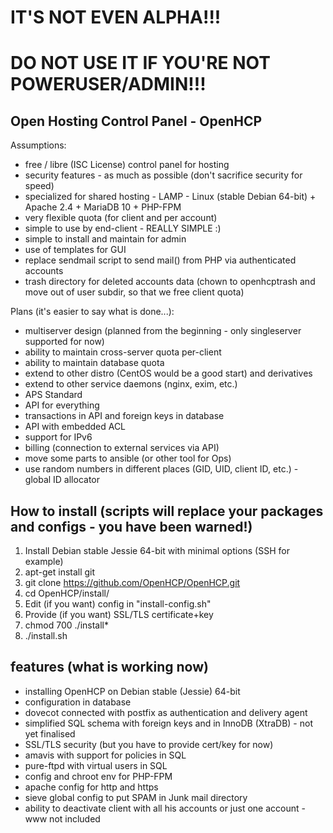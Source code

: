 # IT'S NOT EVEN ALPHA!!!
# DO NOT USE IT IF YOU'RE NOT POWERUSER/ADMIN!!!

## Open Hosting Control Panel - OpenHCP

Assumptions:
- free / libre (ISC License) control panel for hosting
- security features - as much as possible (don't sacrifice security for speed)
- specialized for shared hosting - LAMP - Linux (stable Debian 64-bit) + Apache 2.4 + MariaDB 10 + PHP-FPM
- very flexible quota (for client and per account)
- simple to use by end-client - REALLY SIMPLE :)
- simple to install and maintain for admin
- use of templates for GUI
- replace sendmail script to send mail() from PHP via authenticated accounts
- trash directory for deleted accounts data (chown to openhcptrash and move out of user subdir, so that we free client quota)

Plans (it's easier to say what is done...):
- multiserver design (planned from the beginning - only singleserver supported for now)
- ability to maintain cross-server quota per-client
- ability to maintain database quota
- extend to other distro (CentOS would be a good start) and derivatives
- extend to other service daemons (nginx, exim, etc.)
- APS Standard
- API for everything
- transactions in API and foreign keys in database
- API with embedded ACL
- support for IPv6
- billing (connection to external services via API)
- move some parts to ansible (or other tool for Ops)
- use random numbers in different places (GID, UID, client ID, etc.) - global ID allocator

## How to install (scripts will replace your packages and configs - you have been warned!)

1. Install Debian stable Jessie 64-bit with minimal options (SSH for example)
2. apt-get install git
3. git clone https://github.com/OpenHCP/OpenHCP.git
4. cd OpenHCP/install/
5. Edit (if you want) config in "install-config.sh"
6. Provide (if you want) SSL/TLS certificate+key
7. chmod 700 ./install*
8. ./install.sh

## features (what is working now)

- installing OpenHCP on Debian stable (Jessie) 64-bit
- configuration in database
- dovecot connected with postfix as authentication and delivery agent
- simplified SQL schema with foreign keys and in InnoDB (XtraDB) - not yet finalised
- SSL/TLS security (but you have to provide cert/key for now)
- amavis with support for policies in SQL
- pure-ftpd with virtual users in SQL
- config and chroot env for PHP-FPM
- apache config for http and https
- sieve global config to put SPAM in Junk mail directory
- ability to deactivate client with all his accounts or just one account - www not included
